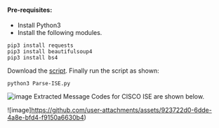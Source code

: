 #### Pre-requisites:  
- Install Python3
- Install the following modules.
```
pip3 install requests
pip3 install beautifulsoup4
pip3 install bs4
```
Download the [script](https://github.com/le0li9ht/ThreatHunting/blob/main/DetectionEngineering/Cisco-ISE/Parse-ISE.py). Finally run the script as shown:  
```
python3 Parse-ISE.py
```
![image](https://github.com/user-attachments/assets/923722d0-6dde-4a8e-bfd4-f9150a6630b4)
Extracted Message Codes for CISCO ISE are shown below.  

![image]https://github.com/user-attachments/assets/923722d0-6dde-4a8e-bfd4-f9150a6630b4)

